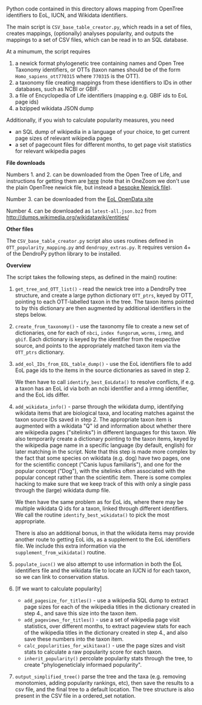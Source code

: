 Python code contained in this directory allows mapping from OpenTree identifiers to EoL, IUCN, and Wikidata identifiers.

The main script is `CSV_base_table_creator.py`, which reads in a set of files, creates mappings, (optionally) analyses popularity, and outputs the mappings to a set of CSV files, which can be read in to an SQL database.

At a minumum, the script requires

1. a newick format phylogenetic tree containing names and Open Tree Taxonomy identifiers, or OTTs (taxon names should be of the form `Homo_sapiens_ott770315` where `770315` is the OTT).
2. a taxonomy file creating mappings from these identifiers to IDs in other databases, such as NCBI or GBIF. 
3. a file of Encyclopedia of Life identifiers (mapping e.g. GBIF ids to EoL page ids)
4. a bzipped wikidata JSON dump

Additionally, if you wish to calculate popularity measures, you need 

* an SQL dump of wikipedia in a language of your choice, to get current page sizes of relevant wikipedia pages
* a set of pagecount files for different months, to get page visit statistics for relevant wikipedia pages

__File downloads__

Numbers 1. and 2. can be downloaded from the Open Tree of Life, and instructions for getting them are [here](../../data/OpenTree/README.markdown) (note that in OneZoom we don't use the plain OpenTree newick file, but instead a [bespoke Newick file](../TreeBuild/README.markdown)).

Number 3. can be downloaded from the [EoL OpenData site](https://opendata.eol.org/dataset/identifiers-csv-gz)

Number 4. can be downloaded as `latest-all.json.bz2` from http://dumps.wikimedia.org/wikidatawiki/entities/

__Other files__

The `CSV_base_table_creator.py` script also uses routines defined in `OTT_popularity_mapping.py` and `dendropy_extras.py`. It requires version 4+ of the DendroPy python library to be installed.

__Overview__

The script takes the following steps, as defined in the main() routine:

1. `get_tree_and_OTT_list()` - read the newick tree into a DendroPy tree structure, and create a large python dictionary `OTT_ptrs`, keyed by OTT, pointing to each OTT-labelled taxon in the tree. The taxon items pointed to by this dictionary are then augmented by additional identifiers in the steps below.

2. `create_from_taxonomy()` - use the taxonomy file to create a new set of dictionaries, one for each of `nbci`, `index fungorum`, `worms`, `irmng`, and `gbif`. Each dictionary is keyed by the identifier from the respective source, and points to the appropriately matched taxon item via the `OTT_ptrs` dictionary.

3. `add_eol_IDs_from_EOL_table_dump()` - use the EoL identifiers file to add EoL page ids to the items in the source dictionaries as saved in step 2. 

	We then have to call `identify_best_EoLdata()` to resolve conflicts, if e.g. a taxon has an EoL id via both an ncbi identifier and a irmng identifier, and the EoL ids differ.

4. `add_wikidata_info()` - parse through the wikidata dump, identifying wikidata items that are biological taxa, and locating matches against the taxon source IDs saved in step 2. The appropriate taxon item is augmented with a wikidata "Q" id and information about whether there are wikipedia pages ("sitelinks") in different languages for this taxon. We also temporarily create a dictionary pointing to the taxon items, keyed by the wikipedia page name in a specific language (by default, english) for later matching in the script. Note that this step is made more complex by the fact that some species on wikidata (e.g. dog) have two pages, one for the scientific concept ("Canis lupus familiaris"), and one for the popular concept ("Dog"), with the sitelinks often associated with the popular concept rather than the scientific item. There is some complex hacking to make sure that we keep track of this with only a single pass through the (large) wikidata dump file.

	We then have the same problem as for EoL ids, where there may be multiple wikidata Q ids for a taxon, linked through different identifiers. We call the routine `identify_best_wikidata()` to pick the most appropriate.
	
	There is also an additional bonus, in that the wikidata items may provide another route to getting EoL ids, as a supplement to the EoL identifiers file. We include this extra information via the `supplement_from_wikidata()` routine.

5. `populate_iucn()` we also attempt to use information in both the EoL identifiers file and the wikidata file to locate an IUCN id for each taxon, so we can link to conservation status.

6. [If we want to calculate popularity] 
	* `add_pagesize_for_titles()` - use a wikipedia SQL dump to extract page sizes for each of the wikipedia titles in the dictionary created in step 4., and save this size into the taxon item.
	* `add_pageviews_for_titles()` - use a set of wikipedia page visit statistics, over different months, to extract pageview stats for each of the wikipedia titles in the dictionary created in step 4., and also save these numbers into the taxon item.
	* `calc_popularities_for_wikitaxa()` - use the page sizes and visit stats to calculate a raw popularity score for each taxon.
	* `inherit_popularity()` percolate popularity stats through the tree, to create "phylogeneticlaly informaed popularity".

7. `output_simplified_tree()` parse the tree and the taxa (e.g. removing monotomies, adding popularity rankings, etc), then save the results to a csv file, and the final tree to a default location. The tree structure is also present in the CSV file in a ordered_set notation.